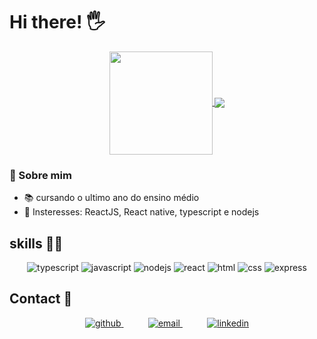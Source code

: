 
# Hi there! 🖐

<p align="center">
  <a href="https://github.com/anuraghazra/github-readme-stats">
    <img
      align="center"
      height="165"
      src="https://github-readme-stats.vercel.app/api?username=joaovictor6&count_private=true&show_icons=true&custom_title=Github%20Status&hide=issues"
    />
  </a>
  <a href="https://github.com/anuraghazra/github-readme-stats">
    <img
      align="center"
      src="https://github-readme-stats.vercel.app/api/top-langs/?username=joaovictor6&layout=compact"
    />
  </a>
</p>


### 🌟 Sobre mim 
- 📚 cursando o ultimo ano do ensino médio
- 💚 Insteresses: ReactJS, React native, typescript e nodejs

## skills 👨‍💻

<div align="center"> 
  <img src="https://img.shields.io/badge/TypeScript-007ACC?style=for-the-badge&logo=typescript&logoColor=white" alt="typescript">
  <img src="https://img.shields.io/badge/JavaScript-F7DF1E?style=for-the-badge&logo=javascript&logoColor=black" alt="javascript">
  <img src="https://img.shields.io/badge/Node.js-43853D?style=for-the-badge&logo=node.js&logoColor=white" alt="nodejs">
  <img src="https://img.shields.io/badge/React-20232A?style=for-the-badge&logo=react&logoColor=61DAFB" alt="react">
  <img src="https://img.shields.io/badge/HTML5-E34F26?style=for-the-badge&logo=html5&logoColor=white" alt="html"></code>
  <img src="https://img.shields.io/badge/CSS3-1572B6?style=for-the-badge&logo=css3&logoColor=white" alt="css">
  <img src="https://img.shields.io/badge/Express.js-404D59?style=for-the-badge" alt="express">
</div>

## Contact 📲

<p align="center">
    <a href="https://github.com/joaovictor6">
        <img  alt="github" src="https://img.shields.io/badge/github-%23100000.svg?&style=for-the-badge&logo=github&logoColor=white&link=mailto:https://github.com/joaovictor6">
    </a>
    &nbsp;&nbsp;&nbsp;&nbsp;&nbsp;&nbsp;&nbsp;&nbsp;&nbsp;
    <a href="mailto:joaovictor.dev@gmail.com">
        <img alt="email" src="https://img.shields.io/badge/gmail-D14836?&style=for-the-badge&logo=gmail&logoColor=white&link=mailto:mateusaraujo996@gmail.com">
    </a>
    &nbsp;&nbsp;&nbsp;&nbsp;&nbsp;&nbsp;&nbsp;&nbsp;&nbsp;
    <a href="https://www.linkedin.com/in/joao-victor-dsc/">
      <img alt="linkedin" src="https://img.shields.io/badge/LinkedIn-0077B5?style=for-the-badge&logo=linkedin&logoColor=white">
    </a>
</p>

